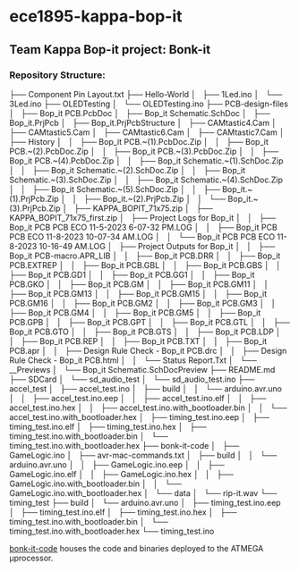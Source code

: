 # ece1895-kappa-bop-it
## Team Kappa Bop-it project: Bonk-it

### Repository Structure:
├── Component Pin Layout.txt
├── Hello-World
│   ├── 1Led.ino
│   └── 3Led.ino
├── OLEDTesting
│   └── OLEDTesting.ino
├── PCB-design-files
│   ├── Bop_it PCB.PcbDoc
│   ├── Bop_it Schematic.SchDoc
│   ├── Bop_it.PrjPcb
│   ├── Bop_it.PrjPcbStructure
│   ├── CAMtastic4.Cam
│   ├── CAMtastic5.Cam
│   ├── CAMtastic6.Cam
│   ├── CAMtastic7.Cam
│   ├── History
│   │   ├── Bop_it PCB.~(1).PcbDoc.Zip
│   │   ├── Bop_it PCB.~(2).PcbDoc.Zip
│   │   ├── Bop_it PCB.~(3).PcbDoc.Zip
│   │   ├── Bop_it PCB.~(4).PcbDoc.Zip
│   │   ├── Bop_it Schematic.~(1).SchDoc.Zip
│   │   ├── Bop_it Schematic.~(2).SchDoc.Zip
│   │   ├── Bop_it Schematic.~(3).SchDoc.Zip
│   │   ├── Bop_it Schematic.~(4).SchDoc.Zip
│   │   ├── Bop_it Schematic.~(5).SchDoc.Zip
│   │   ├── Bop_it.~(1).PrjPcb.Zip
│   │   ├── Bop_it.~(2).PrjPcb.Zip
│   │   └── Bop_it.~(3).PrjPcb.Zip
│   ├── KAPPA_BOPIT_71x75.zip
│   ├── KAPPA_BOPIT_71x75_first.zip
│   ├── Project Logs for Bop_it
│   │   ├── Bop_it PCB PCB ECO 11-5-2023 6-07-32 PM.LOG
│   │   ├── Bop_it PCB PCB ECO 11-8-2023 10-07-34 AM.LOG
│   │   └── Bop_it PCB PCB ECO 11-8-2023 10-16-49 AM.LOG
│   ├── Project Outputs for Bop_it
│   │   ├── Bop_it PCB-macro.APR_LIB
│   │   ├── Bop_it PCB.DRR
│   │   ├── Bop_it PCB.EXTREP
│   │   ├── Bop_it PCB.GBL
│   │   ├── Bop_it PCB.GBS
│   │   ├── Bop_it PCB.GD1
│   │   ├── Bop_it PCB.GG1
│   │   ├── Bop_it PCB.GKO
│   │   ├── Bop_it PCB.GM
│   │   ├── Bop_it PCB.GM11
│   │   ├── Bop_it PCB.GM13
│   │   ├── Bop_it PCB.GM15
│   │   ├── Bop_it PCB.GM16
│   │   ├── Bop_it PCB.GM2
│   │   ├── Bop_it PCB.GM3
│   │   ├── Bop_it PCB.GM4
│   │   ├── Bop_it PCB.GM5
│   │   ├── Bop_it PCB.GPB
│   │   ├── Bop_it PCB.GPT
│   │   ├── Bop_it PCB.GTL
│   │   ├── Bop_it PCB.GTO
│   │   ├── Bop_it PCB.GTS
│   │   ├── Bop_it PCB.LDP
│   │   ├── Bop_it PCB.REP
│   │   ├── Bop_it PCB.TXT
│   │   ├── Bop_it PCB.apr
│   │   ├── Design Rule Check - Bop_it PCB.drc
│   │   ├── Design Rule Check - Bop_it PCB.html
│   │   └── Status Report.Txt
│   └── __Previews
│       └── Bop_it Schematic.SchDocPreview
├── README.md
├── SDCard
│   └── sd_audio_test
│       └── sd_audio_test.ino
├── accel_test
│   ├── accel_test.ino
│   ├── build
│   │   └── arduino.avr.uno
│   │       ├── accel_test.ino.eep
│   │       ├── accel_test.ino.elf
│   │       ├── accel_test.ino.hex
│   │       ├── accel_test.ino.with_bootloader.bin
│   │       └── accel_test.ino.with_bootloader.hex
│   ├── timing_test.ino.eep
│   ├── timing_test.ino.elf
│   ├── timing_test.ino.hex
│   ├── timing_test.ino.with_bootloader.bin
│   └── timing_test.ino.with_bootloader.hex
├── bonk-it-code
│   ├── GameLogic.ino
│   ├── avr-mac-commands.txt
│   ├── build
│   │   └── arduino.avr.uno
│   │       ├── GameLogic.ino.eep
│   │       ├── GameLogic.ino.elf
│   │       ├── GameLogic.ino.hex
│   │       ├── GameLogic.ino.with_bootloader.bin
│   │       └── GameLogic.ino.with_bootloader.hex
│   └── data
│       └── rip-it.wav
└── timing_test
    ├── build
    │   └── arduino.avr.uno
    │       ├── timing_test.ino.eep
    │       ├── timing_test.ino.elf
    │       ├── timing_test.ino.hex
    │       ├── timing_test.ino.with_bootloader.bin
    │       └── timing_test.ino.with_bootloader.hex
    └── timing_test.ino

[bonk-it-code](bonk-it-code) houses the code and binaries deployed to the ATMEGA µprocessor.

